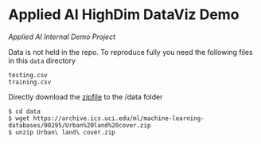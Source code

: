 # Applied AI HighDim DataViz Demo

_Applied AI Internal Demo Project_


Data is not held in the repo.
To reproduce fully you need the following files in this `data` directory


    testing.csv
    training.csv



Directly download the [zipfile](https://archive.ics.uci.edu/ml/machine-learning-databases/00295/Urban%20land%20cover.zip) to the /data folder

    $ cd data
    $ wget https://archive.ics.uci.edu/ml/machine-learning-databases/00295/Urban%20land%20cover.zip
    $ unzip Urban\ land\ cover.zip
